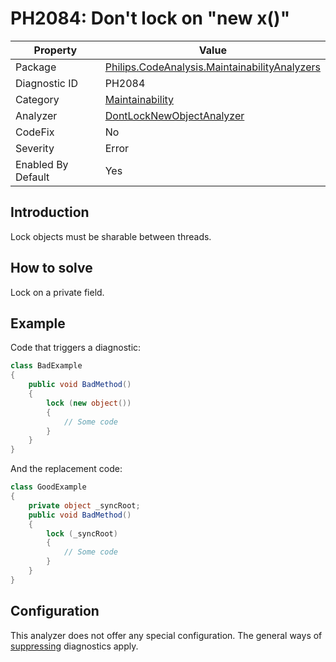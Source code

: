 # PH2084: Don't lock on "new x()"

| Property | Value  |
|--|--|
| Package | [Philips.CodeAnalysis.MaintainabilityAnalyzers](https://www.nuget.org/packages/Philips.CodeAnalysis.MaintainabilityAnalyzers) |
| Diagnostic ID | PH2084 |
| Category  | [Maintainability](../Maintainability.md) |
| Analyzer | [DontLockNewObjectAnalyzer](https://github.com/philips-software/roslyn-analyzers/blob/master/Philips.CodeAnalysis.MaintainabilityAnalyzers/Maintainability/DontLockNewObjectAnalyzer.cs)
| CodeFix  | No |
| Severity | Error |
| Enabled By Default | Yes |

## Introduction

Lock objects must be sharable between threads.

## How to solve

Lock on a private field.

## Example

Code that triggers a diagnostic:
``` cs
class BadExample
{
    public void BadMethod()
    {
        lock (new object()) 
        {
            // Some code
        }
    }
}

```

And the replacement code:
``` cs
class GoodExample
{
    private object _syncRoot;
    public void BadMethod()
    {
        lock (_syncRoot) 
        {
            // Some code            
        }
    }
}

```

## Configuration

This analyzer does not offer any special configuration. The general ways of [suppressing](https://learn.microsoft.com/en-us/dotnet/fundamentals/code-analysis/suppress-warnings) diagnostics apply.
